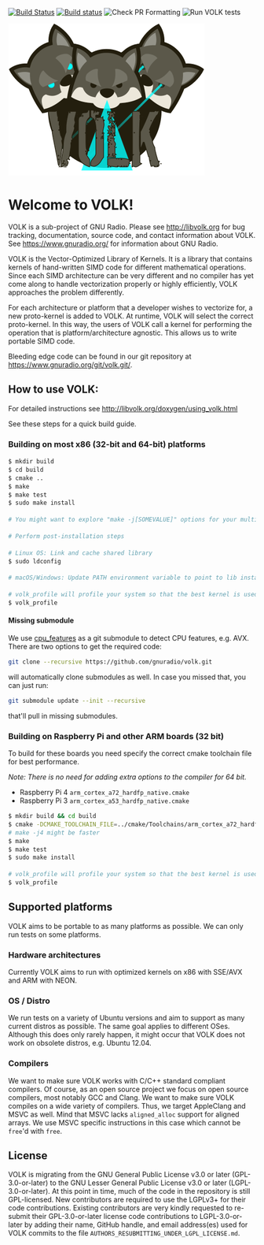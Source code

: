 [![Build Status](https://travis-ci.com/gnuradio/volk.svg?branch=master)](https://travis-ci.com/gnuradio/volk) [![Build status](https://ci.appveyor.com/api/projects/status/5o56mgw0do20jlh3/branch/master?svg=true)](https://ci.appveyor.com/project/gnuradio/volk/branch/master)
![Check PR Formatting](https://github.com/gnuradio/volk/workflows/Check%20PR%20Formatting/badge.svg)
![Run VOLK tests](https://github.com/gnuradio/volk/workflows/Run%20VOLK%20tests/badge.svg)

![VOLK Logo](/docs/volk_logo.png)

# Welcome to VOLK!

VOLK is a sub-project of GNU Radio. Please see http://libvolk.org for bug
tracking, documentation, source code, and contact information about VOLK.
See https://www.gnuradio.org/ for information about GNU Radio.

VOLK is the Vector-Optimized Library of Kernels. It is a library that contains kernels of hand-written SIMD code for different mathematical operations. Since each SIMD architecture can be very different and no compiler has yet come along to handle vectorization properly or highly efficiently, VOLK approaches the problem differently.

For each architecture or platform that a developer wishes to vectorize for, a new proto-kernel is added to VOLK. At runtime, VOLK will select the correct proto-kernel. In this way, the users of VOLK call a kernel for performing the operation that is platform/architecture agnostic. This allows us to write portable SIMD code.

Bleeding edge code can be found in our git repository at
https://www.gnuradio.org/git/volk.git/.

## How to use VOLK:

For detailed instructions see http://libvolk.org/doxygen/using_volk.html

See these steps for a quick build guide.

### Building on most x86 (32-bit and 64-bit) platforms

```bash
$ mkdir build
$ cd build
$ cmake ..
$ make
$ make test
$ sudo make install

# You might want to explore "make -j[SOMEVALUE]" options for your multicore CPU.

# Perform post-installation steps

# Linux OS: Link and cache shared library
$ sudo ldconfig

# macOS/Windows: Update PATH environment variable to point to lib install location

# volk_profile will profile your system so that the best kernel is used
$ volk_profile
```

#### Missing submodule
We use [cpu_features](https://github.com/google/cpu_features) as a git submodule to detect CPU features, e.g. AVX.
There are two options to get the required code:
```bash
git clone --recursive https://github.com/gnuradio/volk.git
```
will automatically clone submodules as well.
In case you missed that, you can just run:
```bash
git submodule update --init --recursive
```
that'll pull in missing submodules.


### Building on Raspberry Pi and other ARM boards (32 bit)

To build for these boards you need specify the correct cmake toolchain file for best performance.

_Note: There is no need for adding extra options to the compiler for 64 bit._

* Raspberry Pi 4 `arm_cortex_a72_hardfp_native.cmake`
* Raspberry Pi 3 `arm_cortex_a53_hardfp_native.cmake`

```bash
$ mkdir build && cd build
$ cmake -DCMAKE_TOOLCHAIN_FILE=../cmake/Toolchains/arm_cortex_a72_hardfp_native.cmake ..
# make -j4 might be faster
$ make
$ make test
$ sudo make install

# volk_profile will profile your system so that the best kernel is used
$ volk_profile
```

## Supported platforms
VOLK aims to be portable to as many platforms as possible. We can only run tests on some platforms.

### Hardware architectures
Currently VOLK aims to run with optimized kernels on x86 with SSE/AVX and ARM with NEON.

### OS / Distro
We run tests on a variety of Ubuntu versions and aim to support as many current distros as possible.
The same goal applies to different OSes. Although this does only rarely happen, it might occur that VOLK does not work on obsolete distros, e.g. Ubuntu 12.04.

### Compilers
We want to make sure VOLK works with C/C++ standard compliant compilers. Of course, as an open source project we focus on open source compilers, most notably GCC and Clang.
We want to make sure VOLK compiles on a wide variety of compilers. Thus, we target AppleClang and MSVC as well. Mind that MSVC lacks `aligned_alloc` support for aligned arrays. We use MSVC specific instructions in this case which cannot be `free`'d with `free`.


## License

VOLK is migrating from the GNU General Public License v3.0 or later (GPL-3.0-or-later) 
to the GNU Lesser General Public License v3.0 or later (LGPL-3.0-or-later).
At this point in time, much of the code in the repository is still GPL-licensed.
New contributors are required to use the LGPLv3+ for their code contributions. 
Existing contributors are very kindly requested to re-submit their GPL-3.0-or-later license code contributions to LGPL-3.0-or-later by
adding their name, GitHub handle, and email address(es) used for VOLK commits 
to the file `AUTHORS_RESUBMITTING_UNDER_LGPL_LICENSE.md`.
